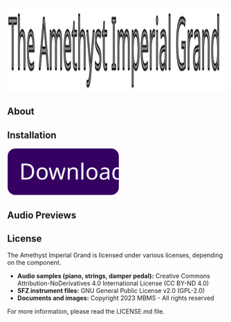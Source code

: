 <p align="center"><img src="https://github.com/MyBlackMIDIScore/AmethystImperialGrand/raw/2.0-prep/.Assets/Images/aig_logo.svg" height=200/></p>

## About


## Installation

<a href="https://github.com/MyBlackMIDIScore/AmethystImperialGrand/archive/refs/tags/2.0.zip"><img src="https://github.com/MyBlackMIDIScore/AmethystImperialGrand/raw/2.0-prep/.Assets/Images/download_btn.svg" height=110/></a>

## Audio Previews


## License

The Amethyst Imperial Grand is licensed under various licenses, depending on the component.

- **Audio samples (piano, strings, damper pedal):** Creative Commons Attribution-NoDerivatives 4.0 International License (CC BY-ND 4.0)
- **SFZ instrument files:** GNU General Public License v2.0 (GPL-2.0)
- **Documents and images:** Copyright 2023 MBMS - All rights reserved

For more information, please read the LICENSE.md file.
